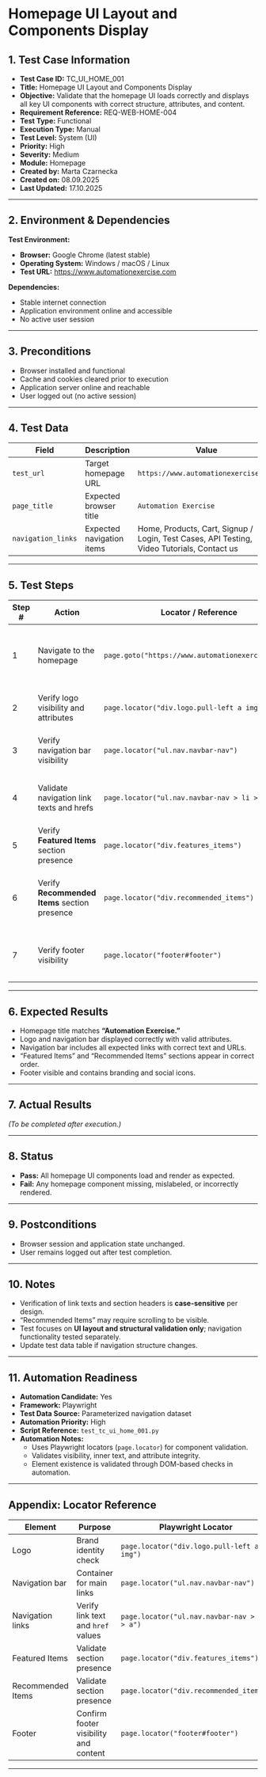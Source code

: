 # **Homepage UI Layout and Components Display**

## 1. Test Case Information
- **Test Case ID:** TC_UI_HOME_001  
- **Title:** Homepage UI Layout and Components Display 
- **Objective:** Validate that the homepage UI loads correctly and displays all key UI components with correct structure, attributes, and content.   
- **Requirement Reference:** REQ-WEB-HOME-004  
- **Test Type:** Functional  
- **Execution Type:** Manual  
- **Test Level:** System (UI)  
- **Priority:** High  
- **Severity:** Medium  
- **Module:** Homepage  
- **Created by:** Marta Czarnecka  
- **Created on:** 08.09.2025  
- **Last Updated:** 17.10.2025  

---

## 2. Environment & Dependencies
**Test Environment:**  
- **Browser:** Google Chrome (latest stable)  
- **Operating System:** Windows / macOS / Linux  
- **Test URL:** https://www.automationexercise.com  

**Dependencies:**  
- Stable internet connection  
- Application environment online and accessible  
- No active user session  

---

## 3. Preconditions
- Browser installed and functional  
- Cache and cookies cleared prior to execution  
- Application server online and reachable  
- User logged out (no active session)  

---

## 4. Test Data

| Field | Description | Value |
|--------|-------------|---------------|
| `test_url` | Target homepage URL | `https://www.automationexercise.com` |
| `page_title` | Expected browser title | `Automation Exercise` |
| `navigation_links` | Expected navigation items | Home, Products, Cart, Signup / Login, Test Cases, API Testing, Video Tutorials, Contact us |

---

## 5. Test Steps

| Step # | Action | Locator / Reference | Expected Result |
|--------|---------|---------------------|-----------------|
| 1 | Navigate to the homepage | `page.goto("https://www.automationexercise.com")` | Homepage loads successfully with title **“Automation Exercise.”** |
| 2 | Verify logo visibility and attributes | `page.locator("div.logo.pull-left a img")` | Logo is visible with valid `src` and `alt` attributes. |
| 3 | Verify navigation bar visibility | `page.locator("ul.nav.navbar-nav")` | Navigation bar is displayed correctly below the logo. |
| 4 | Validate navigation link texts and hrefs | `page.locator("ul.nav.navbar-nav > li > a")` | Each navigation link displays expected text and valid `href` value. |
| 5 | Verify **Featured Items** section presence | `page.locator("div.features_items")` | Section visible with heading **“Featured Items.”** |
| 6 | Verify **Recommended Items** section presence | `page.locator("div.recommended_items")` | Section visible with heading **“Recommended Items.”** (Scrolling may be required.) |
| 7 | Verify footer visibility | `page.locator("footer#footer")` | Footer displayed at bottom of page with branding and social icons. |

---

## 6. Expected Results
- Homepage title matches **“Automation Exercise.”**  
- Logo and navigation bar displayed correctly with valid attributes.  
- Navigation bar includes all expected links with correct text and URLs.  
- “Featured Items” and “Recommended Items” sections appear in correct order.  
- Footer visible and contains branding and social icons.  

---

## 7. Actual Results  
*(To be completed after execution.)*  

---

## 8. Status  
- **Pass:** All homepage UI components load and render as expected.  
- **Fail:** Any homepage component missing, mislabeled, or incorrectly rendered.  

---

## 9. Postconditions  
- Browser session and application state unchanged.  
- User remains logged out after test completion.  

---

## 10. Notes  
- Verification of link texts and section headers is **case-sensitive** per design.  
- “Recommended Items” may require scrolling to be visible.  
- Test focuses on **UI layout and structural validation only**; navigation functionality tested separately.  
- Update test data table if navigation structure changes.  

---

## 11. Automation Readiness
- **Automation Candidate:** Yes  
- **Framework:** Playwright  
- **Test Data Source:** Parameterized navigation dataset  
- **Automation Priority:** High  
- **Script Reference:** `test_tc_ui_home_001.py`  
- **Automation Notes:**  
  - Uses Playwright locators (`page.locator`) for component validation.  
  - Validates visibility, inner text, and attribute integrity.  
  - Element existence is validated through DOM-based checks in automation.  

---

## Appendix: Locator Reference

| Element | Purpose | Playwright Locator |
|----------|----------|-------------------|
| Logo | Brand identity check | `page.locator("div.logo.pull-left a img")` |
| Navigation bar | Container for main links | `page.locator("ul.nav.navbar-nav")` |
| Navigation links | Verify link text and `href` values | `page.locator("ul.nav.navbar-nav > li > a")` |
| Featured Items | Validate section presence | `page.locator("div.features_items")` |
| Recommended Items | Validate section presence | `page.locator("div.recommended_items")` |
| Footer | Confirm footer visibility and content | `page.locator("footer#footer")` |

---
